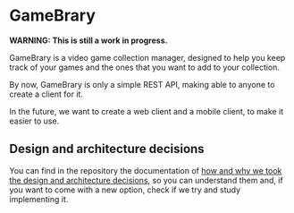# GameBrary

**WARNING: This is still a work in progress.**

GameBrary is a video game collection manager, designed to help you keep track of your games and the ones that you want to add to your collection.

By now, GameBrary is only a simple REST API, making able to anyone to create a client for it.

In the future, we want to create a web client and a mobile client, to make it easier to use.

## Design and architecture decisions

You can find in the repository the documentation of [how and why we took the design and architecture decisions](./docs/ladr/), so you can understand them and, if you want to come with a new option, check if we try and study implementing it.
